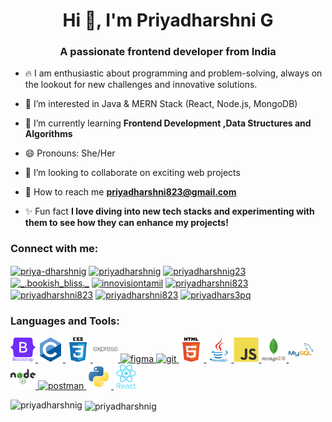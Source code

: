 <h1 align="center">Hi 👋, I'm Priyadharshni G</h1>
<h3 align="center">A passionate frontend developer from India</h3>

- 🔥 I am enthusiastic about programming and problem-solving, always on the lookout for new challenges and innovative solutions.
  
- 👀 I’m interested in Java & MERN Stack (React, Node.js, MongoDB)

-  🌱 I’m currently learning <strong>Frontend Development ,Data Structures and Algorithms</strong>

-  😄 Pronouns: She/Her

- 💞 I’m looking to collaborate on exciting web projects

- 📧 How to reach me <strong>priyadharshni823@gmail.com</strong>

- ✨ Fun fact <strong>I love diving into new tech stacks and experimenting with them to see how they can enhance my projects!</strong>

<h3 align="left">Connect with me:</h3>
<p align="left">
<a href="https://codepen.io/priya-dharshnig" target="blank"><img align="center" src="https://raw.githubusercontent.com/rahuldkjain/github-profile-readme-generator/master/src/images/icons/Social/codepen.svg" alt="priya-dharshnig" height="30" width="40" /></a>
<a href="https://linkedin.com/in/priyadharshnig" target="blank"><img align="center" src="https://raw.githubusercontent.com/rahuldkjain/github-profile-readme-generator/master/src/images/icons/Social/linked-in-alt.svg" alt="priyadharshnig" height="30" width="40" /></a>
<a href="https://kaggle.com/priyadharshnig23" target="blank"><img align="center" src="https://raw.githubusercontent.com/rahuldkjain/github-profile-readme-generator/master/src/images/icons/Social/kaggle.svg" alt="priyadharshnig23" height="30" width="40" /></a>
<a href="https://instagram.com/_.bookish_bliss._" target="blank"><img align="center" src="https://raw.githubusercontent.com/rahuldkjain/github-profile-readme-generator/master/src/images/icons/Social/instagram.svg" alt="_.bookish_bliss._" height="30" width="40" /></a>
<a href="https://www.youtube.com/c/innovisiontamil" target="blank"><img align="center" src="https://raw.githubusercontent.com/rahuldkjain/github-profile-readme-generator/master/src/images/icons/Social/youtube.svg" alt="innovisiontamil" height="30" width="40" /></a>
<a href="https://www.codechef.com/users/priyadharshni823" target="blank"><img align="center" src="https://cdn.jsdelivr.net/npm/simple-icons@3.1.0/icons/codechef.svg" alt="priyadharshni823" height="30" width="40" /></a>
<a href="https://www.hackerrank.com/priyadharshni823" target="blank"><img align="center" src="https://raw.githubusercontent.com/rahuldkjain/github-profile-readme-generator/master/src/images/icons/Social/hackerrank.svg" alt="priyadharshni823" height="30" width="40" /></a>
<a href="https://www.leetcode.com/priyadharshni823" target="blank"><img align="center" src="https://raw.githubusercontent.com/rahuldkjain/github-profile-readme-generator/master/src/images/icons/Social/leet-code.svg" alt="priyadharshni823" height="30" width="40" /></a>
<a href="https://auth.geeksforgeeks.org/user/priyadhars3pq" target="blank"><img align="center" src="https://raw.githubusercontent.com/rahuldkjain/github-profile-readme-generator/master/src/images/icons/Social/geeks-for-geeks.svg" alt="priyadhars3pq" height="30" width="40" /></a>
</p>

<h3 align="left">Languages and Tools:</h3>
<p align="left"> 
  <a href="https://getbootstrap.com" target="_blank" rel="noreferrer"> <img src="https://raw.githubusercontent.com/devicons/devicon/master/icons/bootstrap/bootstrap-plain-wordmark.svg" alt="bootstrap" width="40" height="40"/> </a> 
  <a href="https://www.cprogramming.com/" target="_blank" rel="noreferrer"> <img src="https://raw.githubusercontent.com/devicons/devicon/master/icons/c/c-original.svg" alt="c" width="40" height="40"/> </a> 
  <a href="https://www.w3schools.com/css/" target="_blank" rel="noreferrer"> <img src="https://raw.githubusercontent.com/devicons/devicon/master/icons/css3/css3-original-wordmark.svg" alt="css3" width="40" height="40"/> </a> 
  <a href="https://expressjs.com" target="_blank" rel="noreferrer"> <img src="https://raw.githubusercontent.com/devicons/devicon/master/icons/express/express-original-wordmark.svg" alt="express" width="40" height="40"/> </a> 
  <a href="https://www.figma.com/" target="_blank" rel="noreferrer"> <img src="https://www.vectorlogo.zone/logos/figma/figma-icon.svg" alt="figma" width="40" height="40"/> </a> 
  <a href="https://git-scm.com/" target="_blank" rel="noreferrer"> <img src="https://www.vectorlogo.zone/logos/git-scm/git-scm-icon.svg" alt="git" width="40" height="40"/> </a> 
  <a href="https://www.w3.org/html/" target="_blank" rel="noreferrer"> <img src="https://raw.githubusercontent.com/devicons/devicon/master/icons/html5/html5-original-wordmark.svg" alt="html5" width="40" height="40"/> </a> 
  <a href="https://www.java.com" target="_blank" rel="noreferrer"> <img src="https://raw.githubusercontent.com/devicons/devicon/master/icons/java/java-original.svg" alt="java" width="40" height="40"/> </a> 
  <a href="https://developer.mozilla.org/en-US/docs/Web/JavaScript" target="_blank" rel="noreferrer"> <img src="https://raw.githubusercontent.com/devicons/devicon/master/icons/javascript/javascript-original.svg" alt="javascript" width="40" height="40"/> </a> 
  <a href="https://www.mongodb.com/" target="_blank" rel="noreferrer"> <img src="https://raw.githubusercontent.com/devicons/devicon/master/icons/mongodb/mongodb-original-wordmark.svg" alt="mongodb" width="40" height="40"/> </a> 
  <a href="https://www.mysql.com/" target="_blank" rel="noreferrer"> <img src="https://raw.githubusercontent.com/devicons/devicon/master/icons/mysql/mysql-original-wordmark.svg" alt="mysql" width="40" height="40"/> </a> 
  <a href="https://nodejs.org" target="_blank" rel="noreferrer"> <img src="https://raw.githubusercontent.com/devicons/devicon/master/icons/nodejs/nodejs-original-wordmark.svg" alt="nodejs" width="40" height="40"/> </a> 
  <a href="https://postman.com" target="_blank" rel="noreferrer"> <img src="https://www.vectorlogo.zone/logos/getpostman/getpostman-icon.svg" alt="postman" width="40" height="40"/> </a> 
  <a href="https://www.python.org" target="_blank" rel="noreferrer"> <img src="https://raw.githubusercontent.com/devicons/devicon/master/icons/python/python-original.svg" alt="python" width="40" height="40"/> </a> 
  <a href="https://reactjs.org/" target="_blank" rel="noreferrer"> <img src="https://raw.githubusercontent.com/devicons/devicon/master/icons/react/react-original-wordmark.svg" alt="react" width="40" height="40"/> </a> 
</p>

<p><img align="left" src="https://github-readme-stats.vercel.app/api/top-langs?username=priyadharshnig&show_icons=true&locale=en&layout=compact" alt="priyadharshnig" /></p>

<p>&nbsp;<img align="center" src="https://github-readme-stats.vercel.app/api?username=priyadharshnig&show_icons=true&locale=en" alt="priyadharshnig" /></p>
